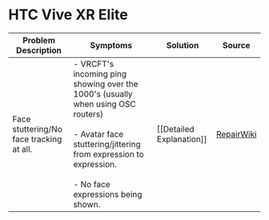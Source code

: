 # HTC Vive XR Elite

| Problem Description                      | Symptoms                                                                                                                                                                                            | Solution                 | Source                                                                                |
| ---------------------------------------- | --------------------------------------------------------------------------------------------------------------------------------------------------------------------------------------------------- | ------------------------ | ------------------------------------------------------------------------------------- |
| Face stuttering/No face tracking at all. | - VRCFT's incoming ping showing over the 1000's (usually when using OSC routers)<br><br>- Avatar face stuttering/jittering from expression to expression.<br><br>- No face expressions being shown. | [[Detailed Explanation]] | [RepairWiki](https://repair.wiki/w/HTC_Vive_XR_Elite_Face_Tracking_Port_Settings_Fix) |

